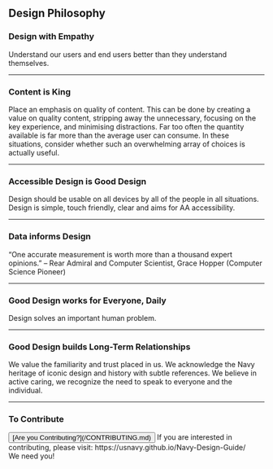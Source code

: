## Design Philosophy

### Design with Empathy

Understand our users and end users better than they understand themselves.

<hr>

### Content is King

Place an emphasis on quality of content. This can be done by creating a value on quality content, stripping away the unnecessary, focusing on the key experience, and minimising distractions. Far too often the quantity available is far more than the average user can consume. In these situations, consider whether such an overwhelming array of choices is actually useful.

<hr>

### Accessible Design is Good Design

Design should be usable on all devices by all of the people in all situations. Design is simple, touch friendly, clear and aims for AA accessibility.

<hr>

### Data informs Design

“One accurate measurement is worth more than a thousand expert opinions.” 
– Rear Admiral and Computer Scientist, Grace Hopper 
  (Computer Science Pioneer)

<hr>

### Good Design works for Everyone, Daily

Design solves an important human problem.

<hr>

### Good Design builds Long-Term Relationships

We value the familiarity and trust placed in us. We acknowledge the Navy heritage of iconic design and history with subtle references.  We believe in active caring, we recognize the need to speak to everyone and the individual. 

<hr>

### To Contribute<br>
<button id="contribute-guidance">
[Are you Contributing?](/CONTRIBUTING.md)
</button>  
<span class="contribute-comment">If you are interested in contributing, please visit: https://usnavy.github.io/Navy-Design-Guide/ <br>We need you!</span>
<br>
<br>
